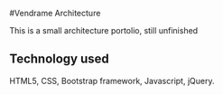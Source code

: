 #Vendrame Architecture

This is a small architecture portolio, still unfinished

## Technology used

HTML5, CSS, Bootstrap framework, Javascript, jQuery.
